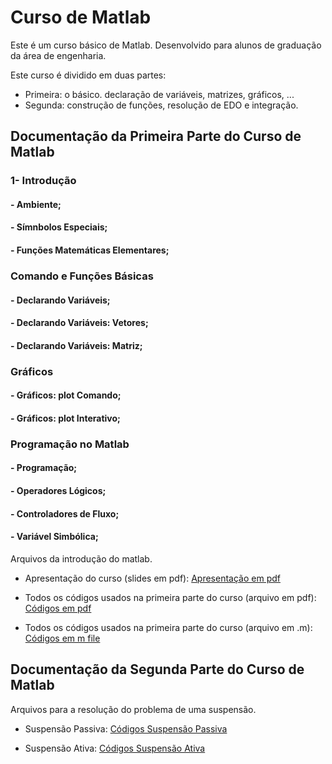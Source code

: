 
# Curso de Matlab
Este é um curso básico de Matlab. Desenvolvido para alunos de graduação da área de engenharia.

Este curso é dividido em duas partes:
- Primeira: o básico. declaração de variáveis, matrizes, gráficos, ...
- Segunda: construção de funções, resolução de EDO e integração.


## Documentação da Primeira Parte do Curso de Matlab

### 1- Introdução
#### - Ambiente;
#### - Símnbolos Especiais;
#### - Funções Matemáticas Elementares;
### Comando e Funções Básicas
#### - Declarando Variáveis;
#### - Declarando Variáveis: Vetores;
#### - Declarando Variáveis: Matriz;
### Gráficos
#### - Gráficos: plot Comando;
#### - Gráficos: plot Interativo;
### Programação no Matlab
#### - Programação;
#### - Operadores Lógicos;
#### - Controladores de Fluxo;
#### - Variável Simbólica;

Arquivos da introdução do matlab.

- Apresentação do curso (slides em pdf): [Apresentação em pdf](https://github.com/reginaldocardoso/Matlab/blob/master/Apresenta%C3%A7%C3%A3o.pdf)

- Todos os códigos usados na primeira parte do curso (arquivo em pdf): [Códigos em pdf](https://github.com/reginaldocardoso/Matlab/blob/master/Codigos.pdf)

- Todos os códigos usados na primeira parte do curso (arquivo em .m): [Códigos em m file](https://github.com/reginaldocardoso/Matlab/blob/master/codigos_parte_I.m)

## Documentação da Segunda Parte do Curso de Matlab

Arquivos para a resolução do problema de uma suspensão.

- Suspensão Passiva: [Códigos Suspensão Passiva](https://github.com/reginaldocardoso/Matlab/blob/master/SUSPENSAO_PASSIVA)

- Suspensão Ativa: [Códigos Suspensão Ativa](https://github.com/reginaldocardoso/Matlab/blob/master/SUSPENSAO_ATIVA)
